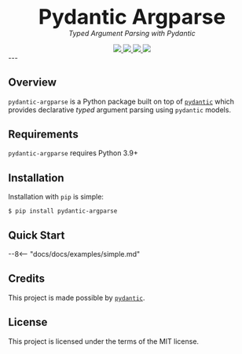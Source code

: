 <div align="center">
    <h1 style="margin-bottom:0;font-size:3em;">
        Pydantic Argparse
    </h1>
    <p style="margin-top:0;">
        <em>Typed Argument Parsing with Pydantic</em>
    </p>
    <a href="https://pypi.python.org/pypi/pydantic-argparse">
        <img src="https://img.shields.io/pypi/v/pydantic-argparse.svg">
    </a>
    <a href="https://pepy.tech/project/pydantic-argparse">
        <img src="https://pepy.tech/badge/pydantic-argparse">
    </a>
    <a href="https://github.com/SupImDos/pydantic-argparse">
        <img src="https://img.shields.io/pypi/pyversions/pydantic-argparse.svg">
    </a>
    <a href="https://github.com/SupImDos/pydantic-argparse/blob/master/LICENSE">
        <img src="https://img.shields.io/github/license/SupImDos/pydantic-argparse.svg">
    </a>
</div>
---

## Overview
`pydantic-argparse` is a Python package built on top of [`pydantic`](https://pydantic-docs.helpmanual.io/) which
provides declarative *typed* argument parsing using `pydantic` models.

## Requirements
`pydantic-argparse` requires Python 3.9+

## Installation
Installation with `pip` is simple:
```console
$ pip install pydantic-argparse
```

## Quick Start
--8<-- "docs/docs/examples/simple.md"

## Credits
This project is made possible by [`pydantic`](https://pydantic-docs.helpmanual.io/).

## License
This project is licensed under the terms of the MIT license.
